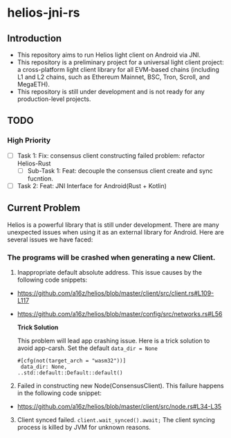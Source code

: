 # helios-jni-rs

## Introduction

- This repository aims to run Helios light client on Android via JNI.
- This repository is a preliminary project for a universal light client project: a cross-platform light client library for all EVM-based chains (including L1 and L2 chains, such as Ethereum Mainnet, BSC, Tron, Scroll, and MegaETH).
- This repository is still under development and is not ready for any production-level projects.

## TODO

### High Priority
- [ ] Task 1: Fix: consensus client constructing failed problem: refactor Helios-Rust
    - [ ] Sub-Task 1: Feat: decouple the consensus client create and sync fucntion.
- [ ] Task 2: Feat: JNI Interface for Android(Rust + Kotlin)

## Current Problem
Helios is a powerful library that is still under development. There are many unexpected issues when using it as an external library for Android. Here are several issues we have faced:

### The programs will be crashed when generating a new Client.

1. Inappropriate default absolute address. This issue causes by the following code snippets:  
- https://github.com/a16z/helios/blob/master/client/src/client.rs#L109-L117
- https://github.com/a16z/helios/blob/master/config/src/networks.rs#L56

    **Trick Solution**
    
    This problem will lead app crashing issue. Here is a trick solution to avoid app-carsh. Set the default `data_dir = None`

    ```
    #[cfg(not(target_arch = "wasm32"))]
     data_dir: None,
    ..std::default::Default::default()
    ```
2. Failed in constructing new Node(ConsensusClient). This failure happens in the following code snippet:
- https://github.com/a16z/helios/blob/master/client/src/node.rs#L34-L35

3. Client synced failed. `client.wait_synced().await;`
The client syncing process is killed by JVM for unknown reasons.